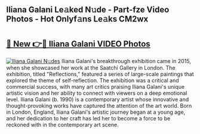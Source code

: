 ## Iliana Galani Le𝚊ked N𝚞de - Part-fze Video Photos - Hot Onlyf𝚊ns Le𝚊ks CM2wx

# <h2><a href="http://ab98400.deff.icu/?id=Iliana+Galani">🔗 New 👉🔴 Iliana Galani VIDEO Photos</a></h2>

[![Iliana Galani N𝚞des](https://i.imgur.com/rIISA9y.gif)](http://ab98400.deff.icu/?id=Iliana+Galani)
Iliana Galani's breakthrough exhibition came in 2015, when she showcased her work at the Saatchi Gallery in London. The exhibition, titled "Reflections," featured a series of large-scale paintings that explored the theme of self-reflection. The exhibition was a critical and commercial success, with many art critics praising Iliana Galani's unique artistic vision and her ability to connect with viewers on a deep emotional level. Iliana Galani (b. 1990) is a contemporary artist whose innovative and thought-provoking works have captured the attention of the art world. Born in London, England, Iliana Galani's artistic journey began at a young age, and her dedication to her craft has led her to become a force to be reckoned with in the contemporary art scene.
